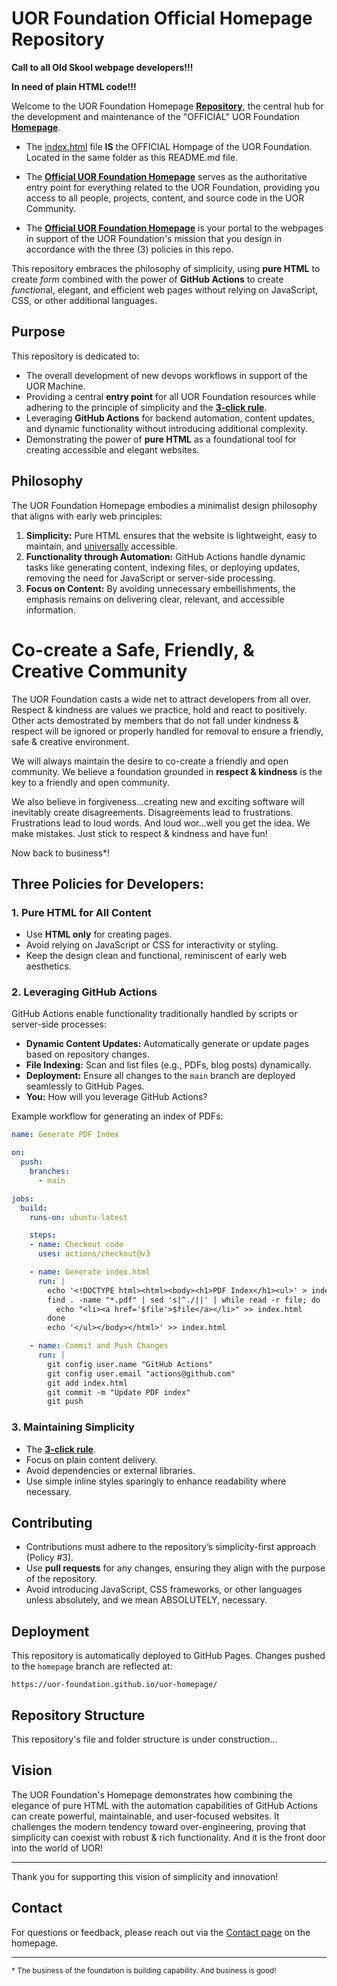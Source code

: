 # UOR Foundation Official Homepage Repository

**Call to all Old Skool webpage developers!!!**

**In need of plain HTML code!!!**

Welcome to the UOR Foundation Homepage [**Repository**](https://github.com/UOR-Foundation/uor-homepage), the central hub for the development and maintenance of the "OFFICIAL" UOR Foundation [**Homepage**](https://uor-foundation.github.io/uor-homepage/). 

- The [index.html](./index.html) file **IS** the OFFICIAL Hompage of the UOR Foundation. Located in the same folder as this README.md file.

- The [**Official UOR Foundation Homepage**](https://uor-foundation.github.io/uor-homepage/) serves as the authoritative entry point for everything related to the UOR Foundation, providing you access to all people, projects, content, and source code in the UOR Community.

- The [**Official UOR Foundation Homepage**](https://uor-foundation.github.io/uor-homepage/) is your portal to the webpages in support of the UOR Foundation's mission that you design in accordance with the three (3) policies in this repo.

This repository embraces the philosophy of simplicity, using **pure HTML** to create *form* combined with the power of **GitHub Actions** to create *function*al, elegant, and efficient web pages without relying on JavaScript, CSS, or other additional languages.

## Purpose
This repository is dedicated to:
- The overall development of new devops workflows in support of the UOR Machine.
- Providing a central **entry point** for all UOR Foundation resources while adhering to the principle of simplicity and the [**3-click rule**](https://en.wikipedia.org/wiki/Three-click_rule).
- Leveraging **GitHub Actions** for backend automation, content updates, and dynamic functionality without introducing additional complexity.
- Demonstrating the power of **pure HTML** as a foundational tool for creating accessible and elegant websites.

## Philosophy
The UOR Foundation Homepage embodies a minimalist design philosophy that aligns with early web principles:
1. **Simplicity:** Pure HTML ensures that the website is lightweight, easy to maintain, and <u>universally</u> accessible.
2. **Functionality through Automation:** GitHub Actions handle dynamic tasks like generating content, indexing files, or deploying updates, removing the need for JavaScript or server-side processing.
3. **Focus on Content:** By avoiding unnecessary embellishments, the emphasis remains on delivering clear, relevant, and accessible information.

# Co-create a Safe, Friendly, & Creative Community
The UOR Foundation casts a wide net to attract developers from all over. Respect & kindness are values we practice, hold and react to positively. Other acts demostrated by members that do not fall under kindness & respect will be ignored or properly handled for removal to ensure a friendly, safe & creative environment. 

We will always maintain the desire to co-create a friendly and open community. We believe a foundation grounded in **respect & kindness** is the key to a friendly and open community.

We also believe in forgiveness...creating new and exciting software will inevitably create disagreements. Disagreements lead to frustrations. Frustrations lead to loud words. And loud wor...well you get the idea. We make mistakes. Just stick to respect & kindness and have fun!

 Now back to business*!

## Three Policies for Developers:

### 1. **Pure HTML for All Content**
- Use **HTML only** for creating pages.
- Avoid relying on JavaScript or CSS for interactivity or styling.
- Keep the design clean and functional, reminiscent of early web aesthetics.

### 2. **Leveraging GitHub Actions**
GitHub Actions enable functionality traditionally handled by scripts or server-side processes:
- **Dynamic Content Updates:** Automatically generate or update pages based on repository changes.
- **File Indexing:** Scan and list files (e.g., PDFs, blog posts) dynamically.
- **Deployment:** Ensure all changes to the `main` branch are deployed seamlessly to GitHub Pages.
- **You:** How will you leverage GitHub Actions?

Example workflow for generating an index of PDFs:
```yaml
name: Generate PDF Index

on:
  push:
    branches:
      - main

jobs:
  build:
    runs-on: ubuntu-latest

    steps:
    - name: Checkout code
      uses: actions/checkout@v3

    - name: Generate index.html
      run: |
        echo '<!DOCTYPE html><html><body><h1>PDF Index</h1><ul>' > index.html
        find . -name "*.pdf" | sed 's|^./||' | while read -r file; do
          echo "<li><a href='$file'>$file</a></li>" >> index.html
        done
        echo '</ul></body></html>' >> index.html

    - name: Commit and Push Changes
      run: |
        git config user.name "GitHub Actions"
        git config user.email "actions@github.com"
        git add index.html
        git commit -m "Update PDF index"
        git push
```

### 3. **Maintaining Simplicity**
- The [**3-click rule**](https://en.wikipedia.org/wiki/Three-click_rule).
- Focus on plain content delivery.
- Avoid dependencies or external libraries.
- Use simple inline styles sparingly to enhance readability where necessary.

## Contributing
- Contributions must adhere to the repository’s simplicity-first approach (Policy #3).
- Use **pull requests** for any changes, ensuring they align with the purpose of the repository.
- Avoid introducing JavaScript, CSS frameworks, or other languages unless absolutely, and we mean ABSOLUTELY, necessary.

## Deployment
This repository is automatically deployed to GitHub Pages. Changes pushed to the `homepage` branch are reflected at:
```
https://uor-foundation.github.io/uor-homepage/
```

## Repository Structure
This repository's file and folder structure is under construction...

## Vision
The UOR Foundation's Homepage demonstrates how combining the elegance of pure HTML with the automation capabilities of GitHub Actions can create powerful, maintainable, and user-focused websites. It challenges the modern tendency toward over-engineering, proving that simplicity can coexist with robust & rich functionality. And it is the front door into the world of UOR!

---

Thank you for supporting this vision of simplicity and innovation!

## Contact
For questions or feedback, please reach out via the [Contact page](https://<org-name>.github.io/uor-pages/contact.html) on the homepage.

---

<small>* The business of the foundation is building capability. And business is good!</small>

